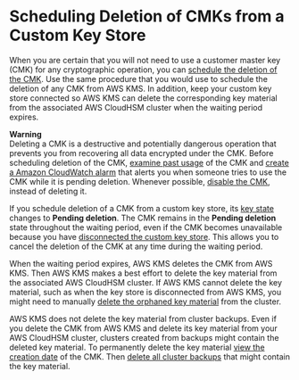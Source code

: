 # Scheduling Deletion of CMKs from a Custom Key Store<a name="delete-cmk-keystore"></a>

When you are certain that you will not need to use a customer master key \(CMK\) for any cryptographic operation, you can [schedule the deletion of the CMK](deleting-keys.md)\. Use the same procedure that you would use to schedule the deletion of any CMK from AWS KMS\. In addition, keep your custom key store connected so AWS KMS can delete the corresponding key material from the associated AWS CloudHSM cluster when the waiting period expires\.

**Warning**  
Deleting a CMK is a destructive and potentially dangerous operation that prevents you from recovering all data encrypted under the CMK\. Before scheduling deletion of the CMK, [examine past usage](deleting-keys-determining-usage.md) of the CMK and [create a Amazon CloudWatch alarm](deleting-keys-creating-cloudwatch-alarm.md) that alerts you when someone tries to use the CMK while it is pending deletion\. Whenever possible, [disable the CMK](enabling-keys.md), instead of deleting it\.

If you schedule deletion of a CMK from a custom key store, its [key state](key-state.md) changes to **Pending deletion**\. The CMK remains in the **Pending deletion** state throughout the waiting period, even if the CMK becomes unavailable because you have [disconnected the custom key store](disconnect-keystore.md)\. This allows you to cancel the deletion of the CMK at any time during the waiting period\.

When the waiting period expires, AWS KMS deletes the CMK from AWS KMS\. Then AWS KMS makes a best effort to delete the key material from the associated AWS CloudHSM cluster\. If AWS KMS cannot delete the key material, such as when the key store is disconnected from AWS KMS, you might need to manually [delete the orphaned key material](fix-keystore.md#fix-keystore-orphaned-key) from the cluster\. 

AWS KMS does not delete the key material from cluster backups\. Even if you delete the CMK from AWS KMS and delete its key material from your AWS CloudHSM cluster, clusters created from backups might contain the deleted key material\. To permanently delete the key material [view the creation date](view-cmk-keystore.md) of the CMK\. Then [delete all cluster backups](https://docs.aws.amazon.com/cloudhsm/latest/userguide/delete-restore-backup.html) that might contain the key material\. 